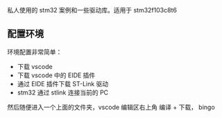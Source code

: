 私人使用的 stm32 案例和一些驱动库。适用于 stm32f103c8t6

## 配置环境

环境配置非常简单：

- 下载 vscode
- 下载 vscode 中的 EIDE 插件
- 通过 EIDE 插件下载 ST-Link 驱动
- stm32 通过 stlink 连接当前的 PC

然后随便进入一个上面的文件夹，vscode 编辑区右上角 编译 + 下载， bingo